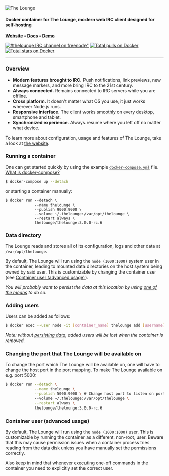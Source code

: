 ![The Lounge](https://raw.githubusercontent.com/thelounge/thelounge.github.io/master/assets/logos/logo/TL_Grey%26Yellow_Vertical_logotype_Transparent_Bg/TL_Grey%26Yellow_Vertical_logotype_Transparent_Bg.png)

#### Docker container for The Lounge, modern web IRC client designed for self-hosting

**[Website](https://thelounge.chat/) • [Docs](https://thelounge.chat/docs) • [Demo](https://demo.thelounge.chat/)**

[![#thelounge IRC channel on freenode"](https://img.shields.io/badge/freenode-%23thelounge-415364.svg?colorA=ff9e18&style=flat-square)](https://demo.thelounge.chat/) [![Total pulls on Docker](https://img.shields.io/docker/pulls/thelounge/thelounge.svg?style=flat-square&maxAge=3600)](https://hub.docker.com/r/thelounge/thelounge/) [![Total stars on Docker](https://img.shields.io/docker/stars/thelounge/thelounge.svg?colorB=007dc7&style=flat-square&maxAge=3600)](https://hub.docker.com/r/thelounge/thelounge/)

---

### Overview

-   **Modern features brought to IRC.** Push notifications, link previews, new message markers, and more bring IRC to the 21st century.
-   **Always connected.** Remains connected to IRC servers while you are offline.
-   **Cross platform.** It doesn't matter what OS you use, it just works wherever Node.js runs.
-   **Responsive interface.** The client works smoothly on every desktop, smartphone and tablet.
-   **Synchronized experience.** Always resume where you left off no matter what device.

To learn more about configuration, usage and features of The Lounge, take a look at [the website](https://thelounge.chat).

### Running a container

One can get started quickly by using the example [`docker-compose.yml`](https://github.com/thelounge/docker-lounge/blob/master/docker-compose.yml) file. [What is docker-compose?](https://docs.docker.com/compose/)

```sh
$ docker-compose up --detach
```

or starting a container manually:

```
$ docker run --detach \
             --name thelounge \
             --publish 9000:9000 \
             --volume ~/.thelounge:/var/opt/thelounge \
             --restart always \
             thelounge/thelounge:3.0.0-rc.6
```

### Data directory

The Lounge reads and stores all of its configuration, logs and other data at `/var/opt/thelounge`.

By default, The Lounge will run using the `node (1000:1000)` system user in the container, leading to mounted data directories
on the host system being owned by said user. This is customizable by changing the container user (see [Container user (advanced usage)](#container-user-advanced-usage)).

_You will probably want to persist the data at this location by using [one of the means](https://docs.docker.com/storage/) to do so._

### Adding users

Users can be added as follows:

```sh
$ docker exec --user node -it [container_name] thelounge add [username]
```

_Note: without [persisting data](#data-directory), added users will be lost when the container is removed._

### Changing the port that The Lounge will be available on

To change the port which The Lounge will be available on, one will have to
change the host port in the port mapping. To make The Lounge available on e.g. port 5000:

```sh
$ docker run --detach \
             --name thelounge \
             --publish 5000:9000 \ # Change host port to listen on port 5000
             --volume ~/.thelounge:/var/opt/thelounge \
             --restart always \
             thelounge/thelounge:3.0.0-rc.6
```

### Container user (advanced usage)

By default, The Lounge will run using the `node (1000:1000)` user. This is customizable by running the container as a different, non-root, user.
Beware that this may cause permission issues when a container process tries reading from the data disk unless you have manually set the permissions correctly.

Also keep in mind that whenever executing one-off commands in the container you need to explicitly set the correct user.
